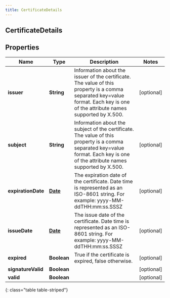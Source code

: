 ```yaml
---
title: CertificateDetails
---
```

## CertificateDetails


## Properties

| Name | Type | Description | Notes |
| ------------ | ------------- | ------------- | ------------- |
| **issuer** | <!----><!---->**String**<!----> | Information about the issuer of the certificate.  The value of this property is a comma separated key=value format.  Each key is one of the attribute names supported by X.500. |  [optional] |
| **subject** | <!----><!---->**String**<!----> | Information about the subject of the certificate.  The value of this property is a comma separated key=value format.  Each key is one of the attribute names supported by X.500. |  [optional] |
| **expirationDate** | <!----><!---->[**Date**](Date.html)<!----> | The expiration date of the certificate. Date time is represented as an ISO-8601 string. For example: yyyy-MM-ddTHH:mm:ss.SSSZ |  [optional] |
| **issueDate** | <!----><!---->[**Date**](Date.html)<!----> | The issue date of the certificate. Date time is represented as an ISO-8601 string. For example: yyyy-MM-ddTHH:mm:ss.SSSZ |  [optional] |
| **expired** | <!----><!---->**Boolean**<!----> | True if the certificate is expired, false otherwise. |  [optional] |
| **signatureValid** | <!----><!---->**Boolean**<!----> |  |  [optional] |
| **valid** | <!----><!---->**Boolean**<!----> |  |  [optional] |
{: class="table table-striped"}



